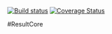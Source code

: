 [![Build status](https://ci.appveyor.com/api/projects/status/4dv2erer90xujsmt/branch/master?svg=true)](https://ci.appveyor.com/project/tiagor87/result/branch/master)
[![Coverage Status](https://coveralls.io/repos/github/tiagor87/ResultCore/badge.svg?branch=master)](https://coveralls.io/github/tiagor87/ResultCore?branch=master)

#ResultCore
